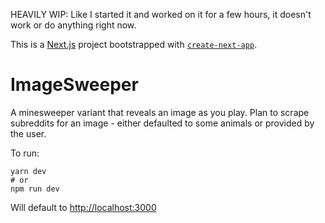 HEAVILY WIP: Like I started it and worked on it for a few hours, it doesn't work or do anything right now.

This is a [Next.js](https://nextjs.org/) project bootstrapped with [`create-next-app`](https://github.com/vercel/next.js/tree/canary/packages/create-next-app).

# ImageSweeper

A minesweeper variant that reveals an image as you play. Plan to scrape subreddits for an image - either defaulted to some animals or provided by the user.

To run:
```
yarn dev
# or
npm run dev
```
Will default to [http://localhost:3000](http://localhost:3000)
